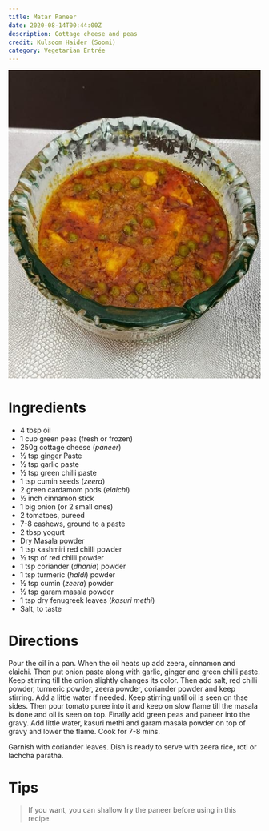 ```yaml
---
title: Matar Paneer
date: 2020-08-14T00:44:00Z
description: Cottage cheese and peas
credit: Kulsoom Haider (Soomi)
category: Vegetarian Entrée
---
```

![matar-paneer](matar-paneer.jpg)

# Ingredients
* 4 tbsp oil
* 1 cup green peas (fresh or frozen)
* 250g cottage cheese (_paneer_)
* ½ tsp ginger Paste 
* ½ tsp garlic paste
* ½ tsp green chilli paste 
* 1 tsp cumin seeds (_zeera_)
* 2 green cardamom pods (_elaichi_)
* ½ inch cinnamon stick
* 1 big onion (or 2 small ones)
* 2 tomatoes, pureed
* 7-8 cashews, ground to a paste
* 2 tbsp yogurt
* Dry Masala powder
* 1 tsp kashmiri red chilli powder 
* ½ tsp of red chilli powder
* 1 tsp coriander (_dhania_) powder
* 1 tsp turmeric (_haldi_) powder
* ½ tsp cumin (_zeera_) powder
* ½ tsp garam masala powder
* 1 tsp dry fenugreek leaves (_kasuri methi_)
* Salt, to taste 

# Directions
Pour the oil in a pan. When the oil heats up add zeera, cinnamon and elaichi. Then put onion paste along with garlic, ginger and green chilli paste. Keep stirring till the onion slightly changes its color. Then add salt, red chilli powder, turmeric powder, zeera powder, coriander powder and keep stirring. Add a little water if needed. Keep stirring until oil is seen on thse sides. Then pour tomato puree into it and keep on slow flame till the masala is done and oil is seen on top. Finally add green peas and paneer into the gravy. Add little water, kasuri methi and garam masala powder on top of gravy and lower the flame. Cook for 7-8 mins.

Garnish with coriander leaves. Dish is ready to serve with zeera rice, roti or lachcha paratha.

# Tips
> If you want, you can shallow fry the paneer before using in this recipe.
